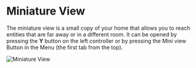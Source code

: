 # Miniature View

The miniature view is a small copy of your home that allows you to reach entities that are far away or in a different room. It can be opened by pressing the **Y** button on the left controller or by pressing the Mini view Button in the Menu (the first tab from the top).

![Miniature View](/img/mini-view.jpg)